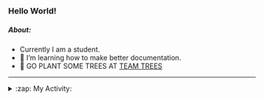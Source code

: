 ### Hello World!

##### About:
- Currently I am a student.
- 🌱 I’m learning how to make better documentation.
- 🌱 GO PLANT SOME TREES AT [TEAM TREES](https://teamtrees.org/)

---
<details>
  <summary>:zap: My Activity:</summary>
  
<!--START_SECTION:waka-->
![Code Time](http://img.shields.io/badge/Code%20Time-1%2C136%20hrs%2013%20mins-blue)

**I'm a Night 🦉** 

```text
🌞 Morning                1421 commits        ██░░░░░░░░░░░░░░░░░░░░░░░   09.25 % 
🌆 Daytime                5441 commits        █████████░░░░░░░░░░░░░░░░   35.42 % 
🌃 Evening                4412 commits        ███████░░░░░░░░░░░░░░░░░░   28.72 % 
🌙 Night                  4089 commits        ███████░░░░░░░░░░░░░░░░░░   26.62 % 
```
📅 **I'm Most Productive on Wednesday** 

```text
Monday                   2303 commits        ████░░░░░░░░░░░░░░░░░░░░░   14.99 % 
Tuesday                  2005 commits        ███░░░░░░░░░░░░░░░░░░░░░░   13.05 % 
Wednesday                3558 commits        ██████░░░░░░░░░░░░░░░░░░░   23.16 % 
Thursday                 1905 commits        ███░░░░░░░░░░░░░░░░░░░░░░   12.40 % 
Friday                   1495 commits        ██░░░░░░░░░░░░░░░░░░░░░░░   09.73 % 
Saturday                 1365 commits        ██░░░░░░░░░░░░░░░░░░░░░░░   08.88 % 
Sunday                   2732 commits        ████░░░░░░░░░░░░░░░░░░░░░   17.78 % 
```


📊 **This Week I Spent My Time On** 

```text
🔥 Editors: 
VS Code                  8 mins              █████████████████████████   100.00 % 

🐱‍💻 Projects: 
praise                   8 mins              █████████████████████████   100.00 % 
```


 Last Updated on 24/06/2023 15:07:55 UTC
<!--END_SECTION:waka-->
</details>
